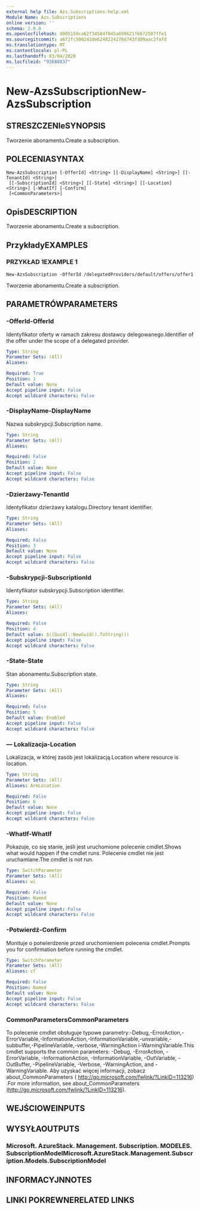 ```yaml
---
external help file: Azs.Subscriptions-help.xml
Module Name: Azs.Subscriptions
online version: ''
schema: 2.0.0
ms.openlocfilehash: d905159ca62f34584f045a699621f6672507ffe1
ms.sourcegitcommit: a6f2fc500242de6248224278d743fd09aac2fafd
ms.translationtype: MT
ms.contentlocale: pl-PL
ms.lasthandoff: 03/04/2020
ms.locfileid: "93888837"
---
```

# <span data-ttu-id="0e5ff-101">New-AzsSubscription</span><span class="sxs-lookup"><span data-stu-id="0e5ff-101">New-AzsSubscription</span></span>

## <span data-ttu-id="0e5ff-102">STRESZCZENIe</span><span class="sxs-lookup"><span data-stu-id="0e5ff-102">SYNOPSIS</span></span>
<span data-ttu-id="0e5ff-103">Tworzenie abonamentu.</span><span class="sxs-lookup"><span data-stu-id="0e5ff-103">Create a subscription.</span></span>

## <span data-ttu-id="0e5ff-104">POLECENIA</span><span class="sxs-lookup"><span data-stu-id="0e5ff-104">SYNTAX</span></span>

```
New-AzsSubscription [-OfferId] <String> [[-DisplayName] <String>] [[-TenantId] <String>]
 [[-SubscriptionId] <String>] [[-State] <String>] [[-Location] <String>] [-WhatIf] [-Confirm]
 [<CommonParameters>]
```

## <span data-ttu-id="0e5ff-105">Opis</span><span class="sxs-lookup"><span data-stu-id="0e5ff-105">DESCRIPTION</span></span>
<span data-ttu-id="0e5ff-106">Tworzenie abonamentu.</span><span class="sxs-lookup"><span data-stu-id="0e5ff-106">Create a subscription.</span></span>

## <span data-ttu-id="0e5ff-107">Przykłady</span><span class="sxs-lookup"><span data-stu-id="0e5ff-107">EXAMPLES</span></span>

### <span data-ttu-id="0e5ff-108">PRZYKŁAD 1</span><span class="sxs-lookup"><span data-stu-id="0e5ff-108">EXAMPLE 1</span></span>
```
New-AzsSubscription -OfferId /delegatedProviders/default/offers/offer1
```

<span data-ttu-id="0e5ff-109">Tworzenie abonamentu.</span><span class="sxs-lookup"><span data-stu-id="0e5ff-109">Create a subscription.</span></span>

## <span data-ttu-id="0e5ff-110">PARAMETRÓW</span><span class="sxs-lookup"><span data-stu-id="0e5ff-110">PARAMETERS</span></span>

### <span data-ttu-id="0e5ff-111">-OfferId</span><span class="sxs-lookup"><span data-stu-id="0e5ff-111">-OfferId</span></span>
<span data-ttu-id="0e5ff-112">Identyfikator oferty w ramach zakresu dostawcy delegowanego.</span><span class="sxs-lookup"><span data-stu-id="0e5ff-112">Identifier of the offer under the scope of a delegated provider.</span></span>

```yaml
Type: String
Parameter Sets: (All)
Aliases:

Required: True
Position: 1
Default value: None
Accept pipeline input: False
Accept wildcard characters: False
```

### <span data-ttu-id="0e5ff-113">-DisplayName</span><span class="sxs-lookup"><span data-stu-id="0e5ff-113">-DisplayName</span></span>
<span data-ttu-id="0e5ff-114">Nazwa subskrypcji.</span><span class="sxs-lookup"><span data-stu-id="0e5ff-114">Subscription name.</span></span>

```yaml
Type: String
Parameter Sets: (All)
Aliases:

Required: False
Position: 2
Default value: None
Accept pipeline input: False
Accept wildcard characters: False
```

### <span data-ttu-id="0e5ff-115">-Dzierżawy</span><span class="sxs-lookup"><span data-stu-id="0e5ff-115">-TenantId</span></span>
<span data-ttu-id="0e5ff-116">Identyfikator dzierżawy katalogu.</span><span class="sxs-lookup"><span data-stu-id="0e5ff-116">Directory tenant identifier.</span></span>

```yaml
Type: String
Parameter Sets: (All)
Aliases:

Required: False
Position: 3
Default value: None
Accept pipeline input: False
Accept wildcard characters: False
```

### <span data-ttu-id="0e5ff-117">-Subskrypcji</span><span class="sxs-lookup"><span data-stu-id="0e5ff-117">-SubscriptionId</span></span>
<span data-ttu-id="0e5ff-118">Identyfikator subskrypcji.</span><span class="sxs-lookup"><span data-stu-id="0e5ff-118">Subscription identifier.</span></span>

```yaml
Type: String
Parameter Sets: (All)
Aliases:

Required: False
Position: 4
Default value: $([Guid]::NewGuid().ToString())
Accept pipeline input: False
Accept wildcard characters: False
```

### <span data-ttu-id="0e5ff-119">-State</span><span class="sxs-lookup"><span data-stu-id="0e5ff-119">-State</span></span>
<span data-ttu-id="0e5ff-120">Stan abonamentu.</span><span class="sxs-lookup"><span data-stu-id="0e5ff-120">Subscription state.</span></span>

```yaml
Type: String
Parameter Sets: (All)
Aliases:

Required: False
Position: 5
Default value: Enabled
Accept pipeline input: False
Accept wildcard characters: False
```

### <span data-ttu-id="0e5ff-121">— Lokalizacja</span><span class="sxs-lookup"><span data-stu-id="0e5ff-121">-Location</span></span>
<span data-ttu-id="0e5ff-122">Lokalizacja, w której zasób jest lokalizacją.</span><span class="sxs-lookup"><span data-stu-id="0e5ff-122">Location where resource is location.</span></span>

```yaml
Type: String
Parameter Sets: (All)
Aliases: ArmLocation

Required: False
Position: 6
Default value: None
Accept pipeline input: False
Accept wildcard characters: False
```

### <span data-ttu-id="0e5ff-123">-WhatIf</span><span class="sxs-lookup"><span data-stu-id="0e5ff-123">-WhatIf</span></span>
<span data-ttu-id="0e5ff-124">Pokazuje, co się stanie, jeśli jest uruchomione polecenie cmdlet.</span><span class="sxs-lookup"><span data-stu-id="0e5ff-124">Shows what would happen if the cmdlet runs.</span></span>
<span data-ttu-id="0e5ff-125">Polecenie cmdlet nie jest uruchamiane.</span><span class="sxs-lookup"><span data-stu-id="0e5ff-125">The cmdlet is not run.</span></span>

```yaml
Type: SwitchParameter
Parameter Sets: (All)
Aliases: wi

Required: False
Position: Named
Default value: None
Accept pipeline input: False
Accept wildcard characters: False
```

### <span data-ttu-id="0e5ff-126">-Potwierdź</span><span class="sxs-lookup"><span data-stu-id="0e5ff-126">-Confirm</span></span>
<span data-ttu-id="0e5ff-127">Monituje o potwierdzenie przed uruchomieniem polecenia cmdlet.</span><span class="sxs-lookup"><span data-stu-id="0e5ff-127">Prompts you for confirmation before running the cmdlet.</span></span>

```yaml
Type: SwitchParameter
Parameter Sets: (All)
Aliases: cf

Required: False
Position: Named
Default value: None
Accept pipeline input: False
Accept wildcard characters: False
```

### <span data-ttu-id="0e5ff-128">CommonParameters</span><span class="sxs-lookup"><span data-stu-id="0e5ff-128">CommonParameters</span></span>
<span data-ttu-id="0e5ff-129">To polecenie cmdlet obsługuje typowe parametry:-Debug,-ErrorAction,-ErrorVariable,-InformationAction,-InformationVariable,-unvariable,-subbuffer,-PipelineVariable,-verbose,-WarningAction i-WarningVariable.</span><span class="sxs-lookup"><span data-stu-id="0e5ff-129">This cmdlet supports the common parameters: -Debug, -ErrorAction, -ErrorVariable, -InformationAction, -InformationVariable, -OutVariable, -OutBuffer, -PipelineVariable, -Verbose, -WarningAction, and -WarningVariable.</span></span> <span data-ttu-id="0e5ff-130">Aby uzyskać więcej informacji, zobacz about_CommonParameters ( http://go.microsoft.com/fwlink/?LinkID=113216) .</span><span class="sxs-lookup"><span data-stu-id="0e5ff-130">For more information, see about_CommonParameters (http://go.microsoft.com/fwlink/?LinkID=113216).</span></span>

## <span data-ttu-id="0e5ff-131">WEJŚCIOWE</span><span class="sxs-lookup"><span data-stu-id="0e5ff-131">INPUTS</span></span>

## <span data-ttu-id="0e5ff-132">WYSYŁA</span><span class="sxs-lookup"><span data-stu-id="0e5ff-132">OUTPUTS</span></span>

### <span data-ttu-id="0e5ff-133">Microsoft. AzureStack. Management. Subscription. MODELES. SubscriptionModel</span><span class="sxs-lookup"><span data-stu-id="0e5ff-133">Microsoft.AzureStack.Management.Subscription.Models.SubscriptionModel</span></span>

## <span data-ttu-id="0e5ff-134">INFORMACYJN</span><span class="sxs-lookup"><span data-stu-id="0e5ff-134">NOTES</span></span>

## <span data-ttu-id="0e5ff-135">LINKI POKREWNE</span><span class="sxs-lookup"><span data-stu-id="0e5ff-135">RELATED LINKS</span></span>
